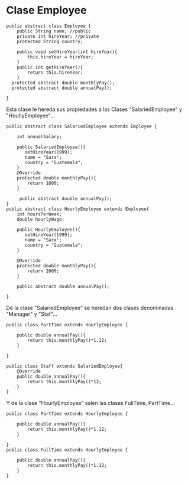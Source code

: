 
# Clase Employee
~~~ 
public abstract class Employee {
    public String name; //public
    private int hireYear; //private
    protected String country;
    
    public void setHireYear(int hireYear){
        this.hireYear = hireYear;
    }
    public int getHireYear(){
        return this.hireYear;
    }
  protected abstract double monthlyPay();
  protected abstract double annualPay();

}
~~~
Esta clase le hereda sus propiedades a las Clases "SalariedEmployee" y "HoutlyEmployee"...
~~~
public abstract class SalariedEmployee extends Employee {
    
    int annualSalary;
    
    public SalariedEmployee(){
       setHireYear(1999);
       name = "Sara";
       country = "Guatemala";
    }
    @Override
    protected double monthlyPay(){
        return 1000;
    }
    
     public abstract double annualPay();
}
public abstract class HourlyEmployee extends Employee{
    int hoursPerWeek;
    double hourlyWage;
   
    public HourlyEmployee(){
       setHireYear(1999);
       name = "Sara";
       country = "Guatemala";
    }
    
    @Override
    protected double monthlyPay(){
        return 2000;
    }
    
    public abstract double annualPay();
    
}
~~~
De la clase "SalariedEmployee" se heredan dos clases denominadas "Manager" y "Staf"...
~~~
public class PartTime extends HourlyEmployee {
     
    public double annualPay(){
        return this.monthlyPay()*1.12;
    }
   
}

public class Staff extends SalariedEmployee{
    @Override
    public double annualPay(){
        return this.monthlyPay()*12;
    }
}
~~~
Y de la clase "HourlyEmployee" salen las clases FullTime, PartTime...
~~~
public class PartTime extends HourlyEmployee {
     
    public double annualPay(){
        return this.monthlyPay()*1.12;
    }
   
}
public class FullTime extends HourlyEmployee {
    
    public double annualPay(){
        return this.monthlyPay()*1.12;
    }
}

~~~
